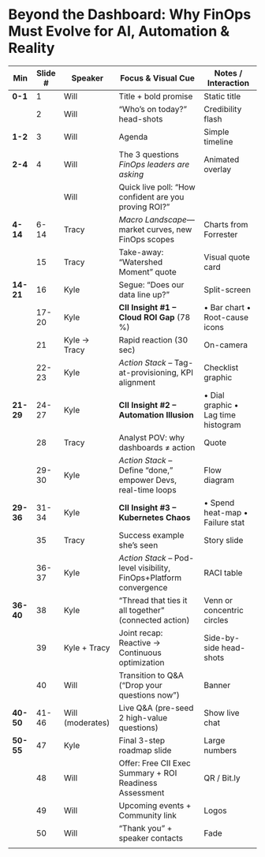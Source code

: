 # Beyond the Dashboard: Why FinOps Must Evolve for AI, Automation & Reality

| Min       | Slide # | Speaker          | Focus & Visual Cue                                                 | Notes / Interaction                 |
| --------- | ------- | ---------------- | ------------------------------------------------------------------ | ----------------------------------- |
| **0-1**   | 1       | Will             | Title + bold promise                                               | Static title                        |
|           | 2       | Will             | “Who’s on today?” head-shots                                       | Credibility flash                   |
| **1-2**   | 3       | Will             | Agenda                                                             | Simple timeline                     |
| **2-4**   | 4       | Will             | The 3 questions _FinOps leaders are asking_                        | Animated overlay                    |
|           |         | Will             | Quick live poll: “How confident are you proving ROI?”              |                                     |
| **4-14**  | 6-14    | Tracy            | _Macro Landscape_—market curves, new FinOps scopes                 | Charts from Forrester               |
|           | 15      | Tracy            | Take-away: “Watershed Moment” quote                                | Visual quote card                   |
| **14-21** | 16      | Kyle             | Segue: “Does our data line up?”                                    | Split-screen                        |
|           | 17-20   | Kyle             | **CII Insight #1 – Cloud ROI Gap** (78 %)                          | • Bar chart • Root-cause icons      |
|           | 21      | Kyle → Tracy     | Rapid reaction (30 sec)                                            | On-camera                           |
|           | 22-23   | Kyle             | _Action Stack_ – Tag-at-provisioning, KPI alignment                | Checklist graphic                   |
| **21-29** | 24-27   | Kyle             | **CII Insight #2 – Automation Illusion**                           | • Dial graphic • Lag time histogram |
|           | 28      | Tracy            | Analyst POV: why dashboards ≠ action                               | Quote                               |
|           | 29-30   | Kyle             | _Action Stack_ – Define “done,” empower Devs, real-time loops      | Flow diagram                        |
| **29-36** | 31-34   | Kyle             | **CII Insight #3 – Kubernetes Chaos**                              | • Spend heat-map • Failure stat     |
|           | 35      | Tracy            | Success example she’s seen                                         | Story slide                         |
|           | 36-37   | Kyle             | _Action Stack_ – Pod-level visibility, FinOps+Platform convergence | RACI table                          |
| **36-40** | 38      | Kyle             | “Thread that ties it all together” (connected action)              | Venn or concentric circles          |
|           | 39      | Kyle + Tracy     | Joint recap: Reactive → Continuous optimization                    | Side-by-side head-shots             |
|           | 40      | Will             | Transition to Q&A (“Drop your questions now”)                      | Banner                              |
| **40-50** | 41-46   | Will (moderates) | Live Q&A (pre-seed 2 high-value questions)                         | Show live chat                      |
| **50-55** | 47      | Kyle             | Final 3-step roadmap slide                                         | Large numbers                       |
|           | 48      | Will             | Offer: Free CII Exec Summary + ROI Readiness Assessment            | QR / Bit.ly                         |
|           | 49      | Will             | Upcoming events + Community link                                   | Logos                               |
|           | 50      | Will             | “Thank you” + speaker contacts                                     | Fade                                |
|           |         |                  |                                                                    |                                     |
